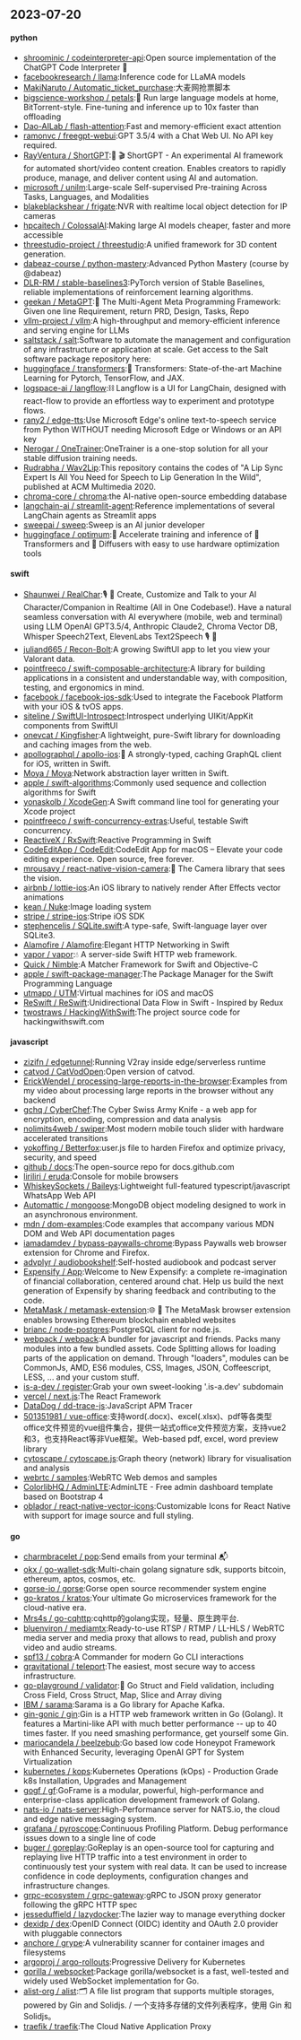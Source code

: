 ## 2023-07-20

#### python
* [shroominic / codeinterpreter-api](https://github.com/shroominic/codeinterpreter-api):Open source implementation of the ChatGPT Code Interpreter
👾
* [facebookresearch / llama](https://github.com/facebookresearch/llama):Inference code for LLaMA models
* [MakiNaruto / Automatic_ticket_purchase](https://github.com/MakiNaruto/Automatic_ticket_purchase):大麦网抢票脚本
* [bigscience-workshop / petals](https://github.com/bigscience-workshop/petals):🌸
Run large language models at home, BitTorrent-style. Fine-tuning and inference up to 10x faster than offloading
* [Dao-AILab / flash-attention](https://github.com/Dao-AILab/flash-attention):Fast and memory-efficient exact attention
* [ramonvc / freegpt-webui](https://github.com/ramonvc/freegpt-webui):GPT 3.5/4 with a Chat Web UI. No API key required.
* [RayVentura / ShortGPT](https://github.com/RayVentura/ShortGPT):🚀
🎬
ShortGPT - An experimental AI framework for automated short/video content creation. Enables creators to rapidly produce, manage, and deliver content using AI and automation.
* [microsoft / unilm](https://github.com/microsoft/unilm):Large-scale Self-supervised Pre-training Across Tasks, Languages, and Modalities
* [blakeblackshear / frigate](https://github.com/blakeblackshear/frigate):NVR with realtime local object detection for IP cameras
* [hpcaitech / ColossalAI](https://github.com/hpcaitech/ColossalAI):Making large AI models cheaper, faster and more accessible
* [threestudio-project / threestudio](https://github.com/threestudio-project/threestudio):A unified framework for 3D content generation.
* [dabeaz-course / python-mastery](https://github.com/dabeaz-course/python-mastery):Advanced Python Mastery (course by @dabeaz)
* [DLR-RM / stable-baselines3](https://github.com/DLR-RM/stable-baselines3):PyTorch version of Stable Baselines, reliable implementations of reinforcement learning algorithms.
* [geekan / MetaGPT](https://github.com/geekan/MetaGPT):🌟
The Multi-Agent Meta Programming Framework: Given one line Requirement, return PRD, Design, Tasks, Repo
* [vllm-project / vllm](https://github.com/vllm-project/vllm):A high-throughput and memory-efficient inference and serving engine for LLMs
* [saltstack / salt](https://github.com/saltstack/salt):Software to automate the management and configuration of any infrastructure or application at scale. Get access to the Salt software package repository here:
* [huggingface / transformers](https://github.com/huggingface/transformers):🤗
Transformers: State-of-the-art Machine Learning for Pytorch, TensorFlow, and JAX.
* [logspace-ai / langflow](https://github.com/logspace-ai/langflow):⛓️
Langflow is a UI for LangChain, designed with react-flow to provide an effortless way to experiment and prototype flows.
* [rany2 / edge-tts](https://github.com/rany2/edge-tts):Use Microsoft Edge's online text-to-speech service from Python WITHOUT needing Microsoft Edge or Windows or an API key
* [Nerogar / OneTrainer](https://github.com/Nerogar/OneTrainer):OneTrainer is a one-stop solution for all your stable diffusion training needs.
* [Rudrabha / Wav2Lip](https://github.com/Rudrabha/Wav2Lip):This repository contains the codes of "A Lip Sync Expert Is All You Need for Speech to Lip Generation In the Wild", published at ACM Multimedia 2020.
* [chroma-core / chroma](https://github.com/chroma-core/chroma):the AI-native open-source embedding database
* [langchain-ai / streamlit-agent](https://github.com/langchain-ai/streamlit-agent):Reference implementations of several LangChain agents as Streamlit apps
* [sweepai / sweep](https://github.com/sweepai/sweep):Sweep is an AI junior developer
* [huggingface / optimum](https://github.com/huggingface/optimum):🚀
Accelerate training and inference of
🤗
Transformers and
🤗
Diffusers with easy to use hardware optimization tools

#### swift
* [Shaunwei / RealChar](https://github.com/Shaunwei/RealChar):🎙️
🤖
Create, Customize and Talk to your AI Character/Companion in Realtime (All in One Codebase!). Have a natural seamless conversation with AI everywhere (mobile, web and terminal) using LLM OpenAI GPT3.5/4, Anthropic Claude2, Chroma Vector DB, Whisper Speech2Text, ElevenLabs Text2Speech
🎙️
🤖
* [juliand665 / Recon-Bolt](https://github.com/juliand665/Recon-Bolt):A growing SwiftUI app to let you view your Valorant data.
* [pointfreeco / swift-composable-architecture](https://github.com/pointfreeco/swift-composable-architecture):A library for building applications in a consistent and understandable way, with composition, testing, and ergonomics in mind.
* [facebook / facebook-ios-sdk](https://github.com/facebook/facebook-ios-sdk):Used to integrate the Facebook Platform with your iOS & tvOS apps.
* [siteline / SwiftUI-Introspect](https://github.com/siteline/SwiftUI-Introspect):Introspect underlying UIKit/AppKit components from SwiftUI
* [onevcat / Kingfisher](https://github.com/onevcat/Kingfisher):A lightweight, pure-Swift library for downloading and caching images from the web.
* [apollographql / apollo-ios](https://github.com/apollographql/apollo-ios):📱
A strongly-typed, caching GraphQL client for iOS, written in Swift.
* [Moya / Moya](https://github.com/Moya/Moya):Network abstraction layer written in Swift.
* [apple / swift-algorithms](https://github.com/apple/swift-algorithms):Commonly used sequence and collection algorithms for Swift
* [yonaskolb / XcodeGen](https://github.com/yonaskolb/XcodeGen):A Swift command line tool for generating your Xcode project
* [pointfreeco / swift-concurrency-extras](https://github.com/pointfreeco/swift-concurrency-extras):Useful, testable Swift concurrency.
* [ReactiveX / RxSwift](https://github.com/ReactiveX/RxSwift):Reactive Programming in Swift
* [CodeEditApp / CodeEdit](https://github.com/CodeEditApp/CodeEdit):CodeEdit App for macOS – Elevate your code editing experience. Open source, free forever.
* [mrousavy / react-native-vision-camera](https://github.com/mrousavy/react-native-vision-camera):📸
The Camera library that sees the vision.
* [airbnb / lottie-ios](https://github.com/airbnb/lottie-ios):An iOS library to natively render After Effects vector animations
* [kean / Nuke](https://github.com/kean/Nuke):Image loading system
* [stripe / stripe-ios](https://github.com/stripe/stripe-ios):Stripe iOS SDK
* [stephencelis / SQLite.swift](https://github.com/stephencelis/SQLite.swift):A type-safe, Swift-language layer over SQLite3.
* [Alamofire / Alamofire](https://github.com/Alamofire/Alamofire):Elegant HTTP Networking in Swift
* [vapor / vapor](https://github.com/vapor/vapor):💧
A server-side Swift HTTP web framework.
* [Quick / Nimble](https://github.com/Quick/Nimble):A Matcher Framework for Swift and Objective-C
* [apple / swift-package-manager](https://github.com/apple/swift-package-manager):The Package Manager for the Swift Programming Language
* [utmapp / UTM](https://github.com/utmapp/UTM):Virtual machines for iOS and macOS
* [ReSwift / ReSwift](https://github.com/ReSwift/ReSwift):Unidirectional Data Flow in Swift - Inspired by Redux
* [twostraws / HackingWithSwift](https://github.com/twostraws/HackingWithSwift):The project source code for hackingwithswift.com

#### javascript
* [zizifn / edgetunnel](https://github.com/zizifn/edgetunnel):Running V2ray inside edge/serverless runtime
* [catvod / CatVodOpen](https://github.com/catvod/CatVodOpen):Open version of catvod.
* [ErickWendel / processing-large-reports-in-the-browser](https://github.com/ErickWendel/processing-large-reports-in-the-browser):Examples from my video about processing large reports in the browser without any backend
* [gchq / CyberChef](https://github.com/gchq/CyberChef):The Cyber Swiss Army Knife - a web app for encryption, encoding, compression and data analysis
* [nolimits4web / swiper](https://github.com/nolimits4web/swiper):Most modern mobile touch slider with hardware accelerated transitions
* [yokoffing / Betterfox](https://github.com/yokoffing/Betterfox):user.js file to harden Firefox and optimize privacy, security, and speed
* [github / docs](https://github.com/github/docs):The open-source repo for docs.github.com
* [liriliri / eruda](https://github.com/liriliri/eruda):Console for mobile browsers
* [WhiskeySockets / Baileys](https://github.com/WhiskeySockets/Baileys):Lightweight full-featured typescript/javascript WhatsApp Web API
* [Automattic / mongoose](https://github.com/Automattic/mongoose):MongoDB object modeling designed to work in an asynchronous environment.
* [mdn / dom-examples](https://github.com/mdn/dom-examples):Code examples that accompany various MDN DOM and Web API documentation pages
* [iamadamdev / bypass-paywalls-chrome](https://github.com/iamadamdev/bypass-paywalls-chrome):Bypass Paywalls web browser extension for Chrome and Firefox.
* [advplyr / audiobookshelf](https://github.com/advplyr/audiobookshelf):Self-hosted audiobook and podcast server
* [Expensify / App](https://github.com/Expensify/App):Welcome to New Expensify: a complete re-imagination of financial collaboration, centered around chat. Help us build the next generation of Expensify by sharing feedback and contributing to the code.
* [MetaMask / metamask-extension](https://github.com/MetaMask/metamask-extension):🌐
🔌
The MetaMask browser extension enables browsing Ethereum blockchain enabled websites
* [brianc / node-postgres](https://github.com/brianc/node-postgres):PostgreSQL client for node.js.
* [webpack / webpack](https://github.com/webpack/webpack):A bundler for javascript and friends. Packs many modules into a few bundled assets. Code Splitting allows for loading parts of the application on demand. Through "loaders", modules can be CommonJs, AMD, ES6 modules, CSS, Images, JSON, Coffeescript, LESS, ... and your custom stuff.
* [is-a-dev / register](https://github.com/is-a-dev/register):Grab your own sweet-looking '.is-a.dev' subdomain
* [vercel / next.js](https://github.com/vercel/next.js):The React Framework
* [DataDog / dd-trace-js](https://github.com/DataDog/dd-trace-js):JavaScript APM Tracer
* [501351981 / vue-office](https://github.com/501351981/vue-office):支持word(.docx)、excel(.xlsx)、pdf等各类型office文件预览的vue组件集合，提供一站式office文件预览方案，支持vue2和3，也支持React等非Vue框架。Web-based pdf, excel, word preview library
* [cytoscape / cytoscape.js](https://github.com/cytoscape/cytoscape.js):Graph theory (network) library for visualisation and analysis
* [webrtc / samples](https://github.com/webrtc/samples):WebRTC Web demos and samples
* [ColorlibHQ / AdminLTE](https://github.com/ColorlibHQ/AdminLTE):AdminLTE - Free admin dashboard template based on Bootstrap 4
* [oblador / react-native-vector-icons](https://github.com/oblador/react-native-vector-icons):Customizable Icons for React Native with support for image source and full styling.

#### go
* [charmbracelet / pop](https://github.com/charmbracelet/pop):Send emails from your terminal
📬
* [okx / go-wallet-sdk](https://github.com/okx/go-wallet-sdk):Multi-chain golang signature sdk, supports bitcoin, ethereum, aptos, cosmos, etc.
* [gorse-io / gorse](https://github.com/gorse-io/gorse):Gorse open source recommender system engine
* [go-kratos / kratos](https://github.com/go-kratos/kratos):Your ultimate Go microservices framework for the cloud-native era.
* [Mrs4s / go-cqhttp](https://github.com/Mrs4s/go-cqhttp):cqhttp的golang实现，轻量、原生跨平台.
* [bluenviron / mediamtx](https://github.com/bluenviron/mediamtx):Ready-to-use RTSP / RTMP / LL-HLS / WebRTC media server and media proxy that allows to read, publish and proxy video and audio streams.
* [spf13 / cobra](https://github.com/spf13/cobra):A Commander for modern Go CLI interactions
* [gravitational / teleport](https://github.com/gravitational/teleport):The easiest, most secure way to access infrastructure.
* [go-playground / validator](https://github.com/go-playground/validator):💯
Go Struct and Field validation, including Cross Field, Cross Struct, Map, Slice and Array diving
* [IBM / sarama](https://github.com/IBM/sarama):Sarama is a Go library for Apache Kafka.
* [gin-gonic / gin](https://github.com/gin-gonic/gin):Gin is a HTTP web framework written in Go (Golang). It features a Martini-like API with much better performance -- up to 40 times faster. If you need smashing performance, get yourself some Gin.
* [mariocandela / beelzebub](https://github.com/mariocandela/beelzebub):Go based low code Honeypot Framework with Enhanced Security, leveraging OpenAI GPT for System Virtualization
* [kubernetes / kops](https://github.com/kubernetes/kops):Kubernetes Operations (kOps) - Production Grade k8s Installation, Upgrades and Management
* [gogf / gf](https://github.com/gogf/gf):GoFrame is a modular, powerful, high-performance and enterprise-class application development framework of Golang.
* [nats-io / nats-server](https://github.com/nats-io/nats-server):High-Performance server for NATS.io, the cloud and edge native messaging system.
* [grafana / pyroscope](https://github.com/grafana/pyroscope):Continuous Profiling Platform. Debug performance issues down to a single line of code
* [buger / goreplay](https://github.com/buger/goreplay):GoReplay is an open-source tool for capturing and replaying live HTTP traffic into a test environment in order to continuously test your system with real data. It can be used to increase confidence in code deployments, configuration changes and infrastructure changes.
* [grpc-ecosystem / grpc-gateway](https://github.com/grpc-ecosystem/grpc-gateway):gRPC to JSON proxy generator following the gRPC HTTP spec
* [jesseduffield / lazydocker](https://github.com/jesseduffield/lazydocker):The lazier way to manage everything docker
* [dexidp / dex](https://github.com/dexidp/dex):OpenID Connect (OIDC) identity and OAuth 2.0 provider with pluggable connectors
* [anchore / grype](https://github.com/anchore/grype):A vulnerability scanner for container images and filesystems
* [argoproj / argo-rollouts](https://github.com/argoproj/argo-rollouts):Progressive Delivery for Kubernetes
* [gorilla / websocket](https://github.com/gorilla/websocket):Package gorilla/websocket is a fast, well-tested and widely used WebSocket implementation for Go.
* [alist-org / alist](https://github.com/alist-org/alist):🗂️
A file list program that supports multiple storages, powered by Gin and Solidjs. / 一个支持多存储的文件列表程序，使用 Gin 和 Solidjs。
* [traefik / traefik](https://github.com/traefik/traefik):The Cloud Native Application Proxy
